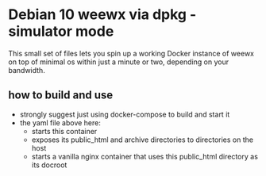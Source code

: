 # Debian 10 weewx via dpkg - simulator mode

This small set of files lets you spin up a working Docker instance of weewx on top of minimal os within just a minute or two, depending on your bandwidth.

## how to build and use

* strongly suggest just using docker-compose to build and start it
* the yaml file above here:
    * starts this container
    * exposes its public_html and archive directories to directories on the host
    * starts a vanilla nginx container that uses this public_html directory as its docroot

